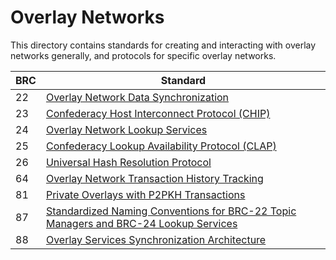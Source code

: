 # Overlay Networks

This directory contains standards for creating and interacting with overlay networks generally, and protocols for specific overlay networks.

BRC | Standard
-----|------------------
22   | [Overlay Network Data Synchronization](./0022.md)
23   | [Confederacy Host Interconnect Protocol (CHIP)](./0023.md)
24   | [Overlay Network Lookup Services](./0024.md)
25   | [Confederacy Lookup Availability Protocol (CLAP)](./0025.md)
26   | [Universal Hash Resolution Protocol](./0026.md)
64   | [Overlay Network Transaction History Tracking](./0064.md)
81   | [Private Overlays with P2PKH Transactions](./0081.md)
87   | [Standardized Naming Conventions for BRC-22 Topic Managers and BRC-24 Lookup Services](./0087.md)
88   | [Overlay Services Synchronization Architecture](./0088.md)